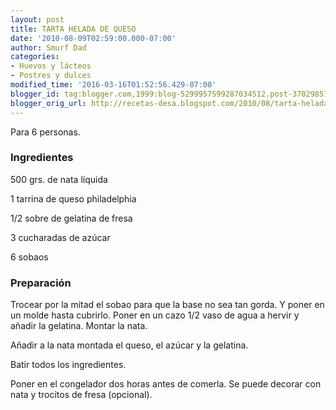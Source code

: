 ```yaml
---
layout: post
title: TARTA HELADA DE QUESO
date: '2010-08-09T02:59:00.000-07:00'
author: Smurf Dad
categories:
- Huevos y lácteos
- Postres y dulces
modified_time: '2016-03-16T01:52:56.429-07:00'
blogger_id: tag:blogger.com,1999:blog-5299957599287034512.post-370298518048137970
blogger_orig_url: http://recetas-desa.blogspot.com/2010/08/tarta-helada-de-queso.html
---
```


Para 6 personas.

<h3>Ingredientes</h3>
500 grs. de nata líquida

1 tarrina de queso philadelphia

1/2 sobre de gelatina de fresa

3 cucharadas de azúcar

6 sobaos



<h3>Preparación</h3>
Trocear por la mitad el sobao para que la base no sea tan gorda. Y poner en un molde hasta cubrirlo. Poner en un cazo 1/2 vaso de agua a hervir y añadir la gelatina. Montar la nata.



Añadir a la nata montada el queso, el azúcar y la gelatina.

Batir todos los ingredientes.



Poner en el congelador dos horas antes de comerla. Se puede decorar con nata y trocitos de fresa (opcional).